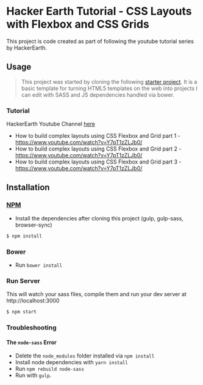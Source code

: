# Hacker Earth Tutorial - CSS Layouts with Flexbox and CSS Grids 
This project is code created as part of following the youtube tutorial series by HackerEarth.

## Usage
> This project was started by cloning the following [starter project](https://github.com/Christianq010/sass_starter_pack). It is a basic template for turning HTML5 templates on the web into projects I can edit with SASS and JS dependencies handled via bower.


### Tutorial
HackerEarth Youtube Channel [here](https://www.youtube.com/channel/UCYU6nvKyRYnE5kiG9JXkXpA)

* How to build complex layouts using CSS Flexbox and Grid part 1 - https://www.youtube.com/watch?v=Y7pT1zZLJb0/
* How to build complex layouts using CSS Flexbox and Grid part 2 - https://www.youtube.com/watch?v=Y7pT1zZLJb0/
* How to build complex layouts using CSS Flexbox and Grid part 3 - https://www.youtube.com/watch?v=Y7pT1zZLJb0/


## Installation

### [NPM](https://docs.npmjs.com/cli/install)
* Install the dependencies after cloning this project (gulp, gulp-sass, browser-sync)

```sh
$ npm install
```

### Bower
* Run `bower install`

### Run Server
This will watch your sass files, compile them and run your dev server at http://localhost:3000

```sh
$ npm start
```

### Troubleshooting
#### The `node-sass` Error
* Delete the `node_modules` folder installed via `npm install`
* Install node dependencies with `yarn install`
* Run `npm rebuild node-sass`
* Run with `gulp`.
